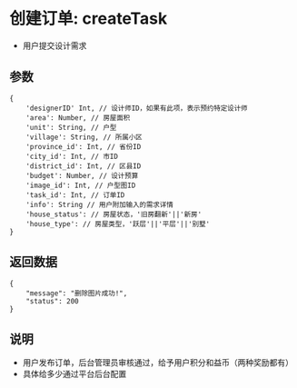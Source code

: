 # 创建订单: createTask

- 用户提交设计需求

## 参数

    {
        'designerID' Int, // 设计师ID，如果有此项，表示预约特定设计师
        'area': Number, // 房屋面积
        'unit': String, // 户型
        'village': String, // 所属小区
        'province_id': Int, // 省份ID
        'city_id': Int, // 市ID
        'district_id': Int, // 区县ID
        'budget': Number, // 设计预算
        'image_id': Int, // 户型图ID
        'task_id': Int, // 订单ID
        'info': String // 用户附加输入的需求详情
        'house_status': // 房屋状态，'旧房翻新'||'新房'
        'house_type': // 房屋类型，'跃层'||'平层'||'别墅'
    }

## 返回数据

    {
        "message": "删除图片成功!",
        "status": 200
    }

## 说明

- 用户发布订单，后台管理员审核通过，给予用户积分和益币（两种奖励都有）
- 具体给多少通过平台后台配置